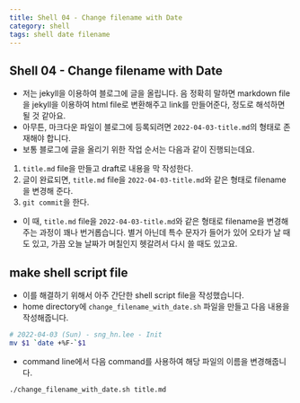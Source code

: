 ```yaml
---
title: Shell 04 - Change filename with Date
category: shell
tags: shell date filename
---
```


## Shell 04 - Change filename with Date

- 저는 jekyll을 이용하여 블로그에 글을 올립니다. 음 정확히 말하면 markdown file을 jekyll을 이용하여 html file로 변환해주고 link를 만들어준다, 정도로 해석하면 될 것 같아요.
- 아무튼, 마크다운 파일이 블로그에 등록되려면 `2022-04-03-title.md`의 형태로 존재해야 합니다.
- 보통 블로그에 글을 올리기 위한 작업 순서는 다음과 같이 진행되는데요.

1. `title.md` file을 만들고 draft로 내용을 막 작성한다.
1. 글이 완료되면, `title.md` file을 `2022-04-03-title.md`와 같은 형태로 filename을 변경해 준다.
1. `git commit`을 한다.

- 이 때, `title.md` file을 `2022-04-03-title.md`와 같은 형태로 filename을 변경해 주는 과정이 꽤나 번거롭습니다. 별거 아닌데 특수 문자가 들어가 있어 오타가 날 때도 있고, 가끔 오늘 날짜가 며칠인지 헷갈려서 다시 쓸 때도 있고요.

## make shell script file

- 이를 해결하기 위해서 아주 간단한 shell script file을 작성했습니다.
- home directory에 `change_filename_with_date.sh` 파일을 만들고 다음 내용을 작성해줍니다.

```sh
# 2022-04-03 (Sun) - sng_hn.lee - Init
mv $1 `date +%F-`$1
```

- command line에서 다음 command를 사용하여 해당 파일의 이름을 변경해줍니다.

```sh
./change_filename_with_date.sh title.md
```
